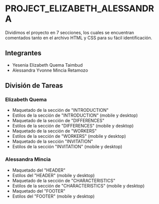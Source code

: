 # PROJECT_ELIZABETH_ALESSANDRA
Dividimos el proyecto en 7 secciones, los cuales se encuentran comentados tanto en el archivo HTML y CSS para su fácil identificación.

## Integrantes
- Yesenia Elizabeth Quema Taimbud
- Alessandra Yvonne Mincia Retamozo

## División de Tareas
### Elizabeth Quema
- Maquetado de la sección de "INTRODUCTION"
- Estilos de la sección de "INTRODUCTION" (mobile y desktop)
- Maquetado de la sección de "DIFFERENCES"
- Estilos de la sección de "DIFFERENCES" (mobile y desktop)
- Maquetado de la sección de "WORKERS"
- Estilos de la sección de "WORKERS" (mobile y desktop)
- Maquetado de la sección "INVITATION"
- Estilos de la sección "INVITATION" (mobile y desktop)
### Alessandra Mincia
- Maquetado del "HEADER"
- Estilos del "HEADER" (mobile y desktop)
- Maquetado de la sección de "CHARACTERISTICS"
- Estilos de la sección de "CHARACTERISTICS" (mobile y desktop)
- Maquetado del "FOOTER"
- Estilos del "FOOTER" (mobile y desktop)
